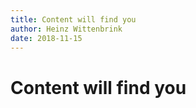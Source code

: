 ```yaml
---
title: Content will find you
author: Heinz Wittenbrink
date: 2018-11-15
---
```


# Content will find you
